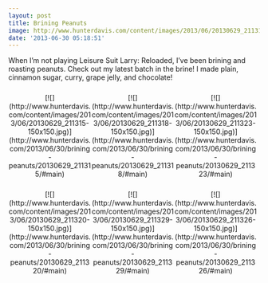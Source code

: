 ```yaml
---
layout: post
title: Brining Peanuts
image: http://www.hunterdavis.com/content/images/2013/06/20130629_211318.jpg
date: '2013-06-30 05:18:51'
---
```



When I’m not playing Leisure Suit Larry: Reloaded, I’ve been brining and roasting peanuts. Check out my latest batch in the brine! I made plain, cinnamon sugar, curry, grape jelly, and chocolate!

<style type="text/css">
			#gallery-7 {
				margin: auto;
			}
			#gallery-7 .gallery-item {
				float: left;
				margin-top: 10px;
				text-align: center;
				width: 33%;
			}
			#gallery-7 img {
				border: 2px solid #cfcfcf;
			}
			#gallery-7 .gallery-caption {
				margin-left: 0;
			}
			/* see gallery_shortcode() in wp-includes/media.php */
		</style><div class="gallery galleryid-4073 gallery-columns-3 gallery-size-thumbnail" id="gallery-7"><dl class="gallery-item"><dt class="gallery-icon landscape">[![](http://www.hunterdavis.com/content/images/2013/06/20130629_211315-150x150.jpg)](http://www.hunterdavis.com/2013/06/30/brining-peanuts/20130629_211315/#main)</dt></dl><dl class="gallery-item"><dt class="gallery-icon landscape">[![](http://www.hunterdavis.com/content/images/2013/06/20130629_211318-150x150.jpg)](http://www.hunterdavis.com/2013/06/30/brining-peanuts/20130629_211318/#main)</dt></dl><dl class="gallery-item"><dt class="gallery-icon landscape">[![](http://www.hunterdavis.com/content/images/2013/06/20130629_211323-150x150.jpg)](http://www.hunterdavis.com/2013/06/30/brining-peanuts/20130629_211323/#main)</dt></dl>  
<dl class="gallery-item"><dt class="gallery-icon landscape">[![](http://www.hunterdavis.com/content/images/2013/06/20130629_211320-150x150.jpg)](http://www.hunterdavis.com/2013/06/30/brining-peanuts/20130629_211320/#main)</dt></dl><dl class="gallery-item"><dt class="gallery-icon landscape">[![](http://www.hunterdavis.com/content/images/2013/06/20130629_211329-150x150.jpg)](http://www.hunterdavis.com/2013/06/30/brining-peanuts/20130629_211329/#main)</dt></dl><dl class="gallery-item"><dt class="gallery-icon landscape">[![](http://www.hunterdavis.com/content/images/2013/06/20130629_211326-150x150.jpg)](http://www.hunterdavis.com/2013/06/30/brining-peanuts/20130629_211326/#main)</dt></dl>  
</div>
